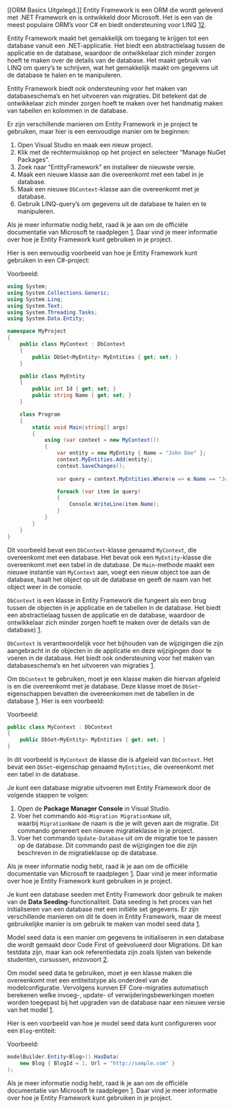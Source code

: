 [[ORM Basics Uitgelegd.]]
Entity Framework is een ORM die wordt geleverd met .NET Framework en is ontwikkeld door Microsoft. Het is een van de meest populaire ORM’s voor C# en biedt ondersteuning voor LINQ [1](https://learn.microsoft.com/en-us/ef/)[2](https://learn.microsoft.com/en-us/aspnet/entity-framework).

Entity Framework maakt het gemakkelijk om toegang te krijgen tot een database vanuit een .NET-applicatie. Het biedt een abstractielaag tussen de applicatie en de database, waardoor de ontwikkelaar zich minder zorgen hoeft te maken over de details van de database. Het maakt gebruik van LINQ om query’s te schrijven, wat het gemakkelijk maakt om gegevens uit de database te halen en te manipuleren.

Entity Framework biedt ook ondersteuning voor het maken van databaseschema’s en het uitvoeren van migraties. Dit betekent dat de ontwikkelaar zich minder zorgen hoeft te maken over het handmatig maken van tabellen en kolommen in de database.

Er zijn verschillende manieren om Entity Framework in je project te gebruiken, maar hier is een eenvoudige manier om te beginnen:

1. Open Visual Studio en maak een nieuw project.
2. Klik met de rechtermuisknop op het project en selecteer “Manage NuGet Packages”.
3. Zoek naar “EntityFramework” en installeer de nieuwste versie.
4. Maak een nieuwe klasse aan die overeenkomt met een tabel in je database.
5. Maak een nieuwe `DbContext`-klasse aan die overeenkomt met je database.
6. Gebruik LINQ-query’s om gegevens uit de database te halen en te manipuleren.

Als je meer informatie nodig hebt, raad ik je aan om de officiële documentatie van Microsoft te raadplegen [1](https://codingsight.com/entity-framework-tutorial-how-to-add-ef-to-your-net-project/). Daar vind je meer informatie over hoe je Entity Framework kunt gebruiken in je project.

Hier is een eenvoudig voorbeeld van hoe je Entity Framework kunt gebruiken in een C#-project:

Voorbeeld:

```csharp
using System;
using System.Collections.Generic;
using System.Linq;
using System.Text;
using System.Threading.Tasks;
using System.Data.Entity;

namespace MyProject
{
    public class MyContext : DbContext
    {
        public DbSet<MyEntity> MyEntities { get; set; }
    }

    public class MyEntity
    {
        public int Id { get; set; }
        public string Name { get; set; }
    }

    class Program
    {
        static void Main(string[] args)
        {
            using (var context = new MyContext())
            {
                var entity = new MyEntity { Name = "John Doe" };
                context.MyEntities.Add(entity);
                context.SaveChanges();
                
                var query = context.MyEntities.Where(e => e.Name == "John Doe");

                foreach (var item in query)
                {
                    Console.WriteLine(item.Name);
                }
            }
        }
    }
}
```

Dit voorbeeld bevat een `DbContext`-klasse genaamd `MyContext`, die overeenkomt met een database. Het bevat ook een `MyEntity`-klasse die overeenkomt met een tabel in de database. De `Main`-methode maakt een nieuwe instantie van `MyContext` aan, voegt een nieuw object toe aan de database, haalt het object op uit de database en geeft de naam van het object weer in de console.

`DbContext` is een klasse in Entity Framework die fungeert als een brug tussen de objecten in je applicatie en de tabellen in de database. Het biedt een abstractielaag tussen de applicatie en de database, waardoor de ontwikkelaar zich minder zorgen hoeft te maken over de details van de database) [1](https://learn.microsoft.com/en-us/ef/ef6/fundamentals/working-with-dbcontext).

`DbContext` is verantwoordelijk voor het bijhouden van de wijzigingen die zijn aangebracht in de objecten in de applicatie en deze wijzigingen door te voeren in de database. Het biedt ook ondersteuning voor het maken van databaseschema’s en het uitvoeren van migraties [1](https://learn.microsoft.com/en-us/ef/ef6/fundamentals/working-with-dbcontext).

Om `DbContext` te gebruiken, moet je een klasse maken die hiervan afgeleid is en die overeenkomt met je database. Deze klasse moet de `DbSet`-eigenschappen bevatten die overeenkomen met de tabellen in de database [1](https://learn.microsoft.com/en-us/ef/ef6/fundamentals/working-with-dbcontext). Hier is een voorbeeld:

Voorbeeld:

```csharp
public class MyContext : DbContext
{
    public DbSet<MyEntity> MyEntities { get; set; }
}
```

In dit voorbeeld is `MyContext` de klasse die is afgeleid van `DbContext`. Het bevat een `DbSet`-eigenschap genaamd `MyEntities`, die overeenkomt met een tabel in de database.

Je kunt een database migratie uitvoeren met Entity Framework door de volgende stappen te volgen:

1. Open de **Package Manager Console** in Visual Studio.
2. Voer het commando `Add-Migration MigrationName` uit, waarbij `MigrationName` de naam is die je wilt geven aan de migratie. Dit commando genereert een nieuwe migratieklasse in je project.
3. Voer het commando `Update-Database` uit om de migratie toe te passen op de database. Dit commando past de wijzigingen toe die zijn beschreven in de migratieklasse op de database.

Als je meer informatie nodig hebt, raad ik je aan om de officiële documentatie van Microsoft te raadplegen [1](https://learn.microsoft.com/en-us/ef/core/managing-schemas/migrations/). Daar vind je meer informatie over hoe je Entity Framework kunt gebruiken in je project.

Je kunt een database seeden met Entity Framework door gebruik te maken van de **Data Seeding**-functionaliteit. Data seeding is het proces van het initialiseren van een database met een initiële set gegevens. Er zijn verschillende manieren om dit te doen in Entity Framework, maar de meest gebruikelijke manier is om gebruik te maken van model seed data [1](https://learn.microsoft.com/en-us/ef/core/modeling/data-seeding).

Model seed data is een manier om gegevens te initialiseren in een database die wordt gemaakt door Code First of geëvolueerd door Migrations. Dit kan testdata zijn, maar kan ook referentiedata zijn zoals lijsten van bekende studenten, cursussen, enzovoort [2](https://www.tutorialspoint.com/entity_framework/entity_framework_seed_database.htm).

Om model seed data te gebruiken, moet je een klasse maken die overeenkomt met een entiteitstype als onderdeel van de modelconfiguratie. Vervolgens kunnen EF Core-migraties automatisch berekenen welke invoeg-, update- of verwijderingsbewerkingen moeten worden toegepast bij het upgraden van de database naar een nieuwe versie van het model [1](https://learn.microsoft.com/en-us/ef/core/modeling/data-seeding).

Hier is een voorbeeld van hoe je model seed data kunt configureren voor een `Blog`-entiteit:

Voorbeeld:

```csharp
modelBuilder.Entity<Blog>().HasData(
    new Blog { BlogId = 1, Url = "http://sample.com" }
);
```

Als je meer informatie nodig hebt, raad ik je aan om de officiële documentatie van Microsoft te raadplegen [1](https://learn.microsoft.com/en-us/ef/core/modeling/data-seeding). Daar vind je meer informatie over hoe je Entity Framework kunt gebruiken in je project.


